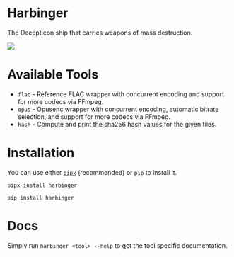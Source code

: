 # Harbinger
The Decepticon ship that carries weapons of mass destruction.

![](https://tfwiki.net/mediawiki/images2/0/0a/Harbingerschematics.jpg)

# Available Tools
- `flac` - Reference FLAC wrapper with concurrent encoding and support for more codecs via FFmpeg.
- `opus` - Opusenc wrapper with concurrent encoding, automatic bitrate selection, and support for more codecs via FFmpeg.
- `hash` - Compute and print the sha256 hash values for the given files.

# Installation

You can use either [`pipx`](https://pipx.pypa.io/stable/installation/#installing-pipx) (recommended) or `pip` to install it.

```shell
pipx install harbinger
```
```shell
pip install harbinger
```

# Docs
Simply run `harbinger <tool> --help` to get the tool specific documentation.
